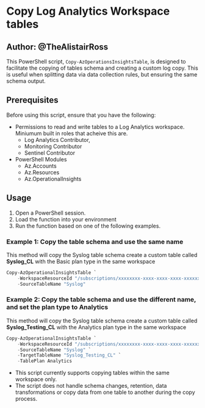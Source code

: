 # Copy Log Analytics Workspace tables
## Author: @TheAlistairRoss

This PowerShell script, `Copy-AzOperationsInsightsTable`, is designed to facilitate the copying of tables schema and creating a custom log copy. This is useful when splitting data via data collection rules, but ensuring the same schema output.

## Prerequisites

Before using this script, ensure that you have the following:

- Permissions to read and write tables to a Log Analytics workspace. Miniumum built in roles that acheive this are.
    - Log Analytics Contributor, 
    - Monitoring Contributor
    - Sentinel Contributor
- PowerShell Modules
    - Az.Accounts
    - Az.Resources
    - Az.OperationalInsights

## Usage

1. Open a PowerShell session.
2. Load the function into your environment
3. Run the function based on one of the following examples.

### Example 1: Copy the table schema and use the same name
This method will copy the Syslog table schema create a custom table called **Syslog_CL** with the Basic plan type in the same workspace
```powershell
Copy-AzOperationalInsightsTable `
    -WorkspaceResourceId "/subscriptions/xxxxxxxx-xxxx-xxxx-xxxx-xxxxxxxxxxxx/resourceGroups/myResourceGroup/providers/Microsoft.OperationalInsights/workspaces/myWorkspace"  `
    -SourceTableName "Syslog"
```
### Example 2: Copy the table schema and use the different name, and set the plan type to Analytics
This method will copy the Syslog table schema create a custom table called **Syslog_Testing_CL** with the Analytics plan type in the same workspace
```powershell
Copy-AzOperationalInsightsTable `
    -WorkspaceResourceId "/subscriptions/xxxxxxxx-xxxx-xxxx-xxxx-xxxxxxxxxxxx/resourceGroups/myResourceGroup/providers/Microsoft.OperationalInsights/workspaces/myWorkspace"  `
    -SourceTableName "Syslog" `
    -TargetTableName "Syslog_Testing_CL" `
    -TablePlan Analytics
```


- This script currently supports copying tables within the same workspace only.
- The script does not handle schema changes, retention, data transformations or copy data from one table to another during the copy process.

